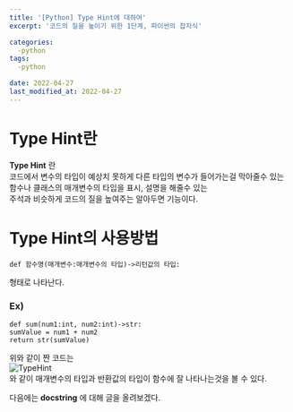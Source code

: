```yaml
---
title: '[Python] Type Hint에 대하여'
excerpt: '코드의 질을 높이기 위한 1단계, 파이썬의 잡지식'

categories:
  -python
tags:
  -python

date: 2022-04-27
last_modified_at: 2022-04-27 
---
```


# Type Hint란  
 __Type Hint__ 란  
코드에서 변수의 타입이 예상치 못하게 다른 타입의 변수가 들어가는걸 막아줄수 있는   
함수나 클래스의 매개변수의 타입을 표시, 설명을 해줄수 있는   
주석과 비슷하게 코드의 질을 높여주는 알아두면 기능이다.  

# Type Hint의 사용방법
```
def 함수명(매개변수:매개변수의 타입)->리턴값의 타입:
```
형태로 나타난다.  

### Ex)
```
def sum(num1:int, num2:int)->str:
sumValue = num1 + num2
return str(sumValue)
```
위와 같이 짠 코드는  
![TypeHint](https://user-images.githubusercontent.com/91041950/165545032-704465fa-ba30-46e4-a515-ec8088c2f7bc.PNG)  
와 같이 매개변수의 타입과 반환값의 타입이 함수에 잘 나타나는것을 볼 수 있다.  

다음에는 __docstring__ 에 대해 글을 올려보겠다.
